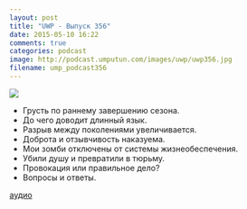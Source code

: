 ```yaml
---
layout: post
title: "UWP - Выпуск 356"
date: 2015-05-10 16:22
comments: true
categories: podcast
image: http://podcast.umputun.com/images/uwp/uwp356.jpg
filename: ump_podcast356
---
```

![](https://podcast.umputun.com/images/uwp/uwp356.jpg)

- Грусть по раннему завершению сезона.
- До чего доводит длинный язык.
- Разрыв между поколениями увеличивается.
- Доброта и отзывчивость наказуема.
- Мои зомби отключены от системы жизнеобеспечения.
- Убили душу и превратили в тюрьму.
- Провокация или правильное дело?
- Вопросы и ответы.

[аудио](https://podcast.umputun.com/media/ump_podcast356.mp3)
<audio src="https://podcast.umputun.com/media/ump_podcast356.mp3" preload="none"></audio>
